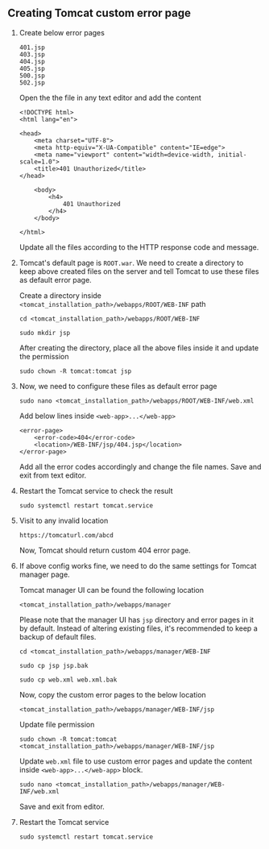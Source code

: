 ## Creating Tomcat custom error page

1. Create below error pages

    ```
    401.jsp
    403.jsp
    404.jsp
    405.jsp
    500.jsp
    502.jsp
    ```

    Open the the file in any text editor and add the content

    ```
    <!DOCTYPE html>
    <html lang="en">

    <head>
        <meta charset="UTF-8">
        <meta http-equiv="X-UA-Compatible" content="IE=edge">
        <meta name="viewport" content="width=device-width, initial-scale=1.0">
        <title>401 Unauthorized</title>
    </head>

        <body>
            <h4>
                401 Unauthorized
            </h4>
        </body>

    </html>
    ```

    Update all the files according to the HTTP response code and message.

2. Tomcat's default page is `ROOT.war`. We need to create a directory to keep above created files on the server and tell Tomcat to use these files as default error page.

    Create a directory inside `<tomcat_installation_path>/webapps/ROOT/WEB-INF` path

    ```
    cd <tomcat_installation_path>/webapps/ROOT/WEB-INF
    
    sudo mkdir jsp
    ```

    After creating the directory, place all the above files inside it and update the permission

    ```
    sudo chown -R tomcat:tomcat jsp
    ```

3. Now, we need to configure these files as default error page

    ```
    sudo nano <tomcat_installation_path>/webapps/ROOT/WEB-INF/web.xml
    ```

    Add below lines inside `<web-app>...</web-app>`

    ```
    <error-page>
        <error-code>404</error-code>
        <location>/WEB-INF/jsp/404.jsp</location>
    </error-page>
    ```

    Add all the error codes accordingly and change the file names. Save and exit from text editor.

4. Restart the Tomcat service to check the result

    ```
    sudo systemctl restart tomcat.service
    ```

5. Visit to any invalid location

    ```
    https://tomcaturl.com/abcd
    ```

    Now, Tomcat should return custom 404 error page.

6. If above config works fine, we need to do the same settings for Tomcat manager page.

    Tomcat manager UI can be found the following location

    ```
    <tomcat_installation_path>/webapps/manager
    ```

    Please note that the manager UI has `jsp` directory and error pages in it by default. Instead of altering existing files, it's recommended to keep a backup of default files.

    ```
    cd <tomcat_installation_path>/webapps/manager/WEB-INF

    sudo cp jsp jsp.bak

    sudo cp web.xml web.xml.bak
    ```

    Now, copy the custom error pages to the below location

    ```
    <tomcat_installation_path>/webapps/manager/WEB-INF/jsp
    ```

    Update file permission

    ```
    sudo chown -R tomcat:tomcat <tomcat_installation_path>/webapps/manager/WEB-INF/jsp
    ```

    Update `web.xml` file to use custom error pages and update the content inside `<web-app>...</web-app>` block.

    ```
    sudo nano <tomcat_installation_path>/webapps/manager/WEB-INF/web.xml
    ```

    Save and exit from editor.

7. Restart the Tomcat service

    ```
    sudo systemctl restart tomcat.service
    ```
    
